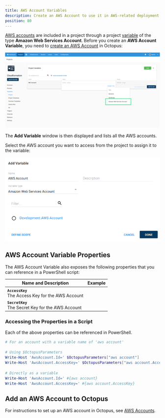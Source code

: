 ```yaml
---
title: AWS Account Variables
description: Create an AWS Account to use it in AWS-related deployment steps
position: 80
---
```


[AWS accounts](/docs/infrastructure/accounts/aws/index.md) are included in a project through a project [variable](/docs/deployment-process/variables/index.md) of the type **Amazon Web Services Account**. Before you create an **AWS Account Variable**, you need to [create an AWS Account](/docs/infrastructure/accounts/aws/index.md) in Octopus:

![AWS Account Variable](aws-account-variable.png)

The **Add Variable** window is then displayed and lists all the AWS accounts.

Select the AWS account you want to access from the project to assign it to the variable:

![AWS Account Variable Selection](aws-account-variable-selection.png)


## AWS Account Variable Properties

The AWS Account Variable also exposes the following properties that you can reference in a PowerShell script:

| Name and Description | Example |
| -------------------- | ------------------------|
| **`AccessKey`** <br/> The Access Key for the AWS Account| |
| **`SecretKey`** <br/> The Secret Key for the AWS Account| |

### Accessing the Properties in a Script

Each of the above properties can be referenced in PowerShell.

```powershell
# For an account with a variable name of 'aws account'

# Using $OctopusParameters
Write-Host 'AwsAccount.Id=' $OctopusParameters["aws account"]
Write-Host 'AwsAccount.AccessKey=' $OctopusParameters["aws account.AccessKey"]

# Directly as a variable
Write-Host 'AwsAccount.Id=' #{aws account}
Write-Host 'AwsAccount.AccessKey=' #{aws account.AccessKey}
```

## Add an AWS Account to Octopus

For instructions to set up an AWS account in Octopus, see [AWS Accounts](/docs/infrastructure/accounts/aws/index.md).
